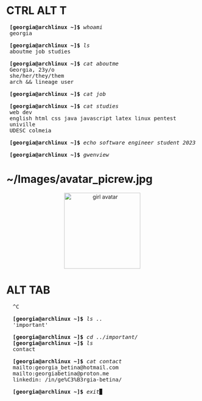 # CTRL ALT T

<pre>
 <strong>[georgia@archlinux ~]$</strong> <em>whoami</em>
 georgia
 
 <strong>[georgia@archlinux ~]$</strong> <em>ls</em>
 aboutme job studies
 
 <strong>[georgia@archlinux ~]$</strong> <em>cat aboutme</em>
 Georgia, 23y/o
 she/her/they/them
 arch && lineage user
 
 <strong>[georgia@archlinux ~]$</strong> <em>cat job</em>
 
 <strong>[georgia@archlinux ~]$</strong> <em>cat studies</em>
 web dev
 english html css java javascript latex linux pentest
 univille
 UDESC colmeia
 
 <strong>[georgia@archlinux ~]$</strong> <em>echo software engineer student 2023 >> studies</em>
 
 <strong>[georgia@archlinux ~]$</strong> <em>gwenview</em>
</pre>

# ~/Images/avatar_picrew.jpg

<div align="center">
  <img alt="girl avatar" width="200px" src="https://i.imgur.com/Pu4lt74.png">
</div>

# ALT TAB

<pre>
  ^C
  
  <strong>[georgia@archlinux ~]$</strong> <em>ls ..</em>
  'important'
  
  <strong>[georgia@archlinux ~]$</strong> <em>cd ../important/</em>
  <strong>[georgia@archlinux ~]$</strong> <em>ls</em>
  contact
  
  <strong>[georgia@archlinux ~]$</strong> <em>cat contact</em>
  mailto:georgia_betina@hotmail.com
  mailto:georgiabetina@proton.me
  linkedin: /in/ge%C3%B3rgia-betina/
  
  <strong>[georgia@archlinux ~]$</strong> <em>exit</em>▉
</pre>
